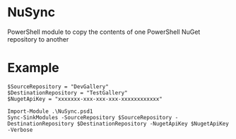 # NuSync
PowerShell module to copy the contents of one PowerShell NuGet repository to another

# Example
```
$SourceRepository = "DevGallery"
$DestinationRepository = "TestGallery"
$NugetApiKey = "xxxxxxx-xxx-xxx-xxx-xxxxxxxxxxxx"

Import-Module .\NuSync.psd1
Sync-SinkModules -SourceRepository $SourceRepository -DestinationRepository $DestinationRepository -NugetApiKey $NugetApiKey -Verbose
```
